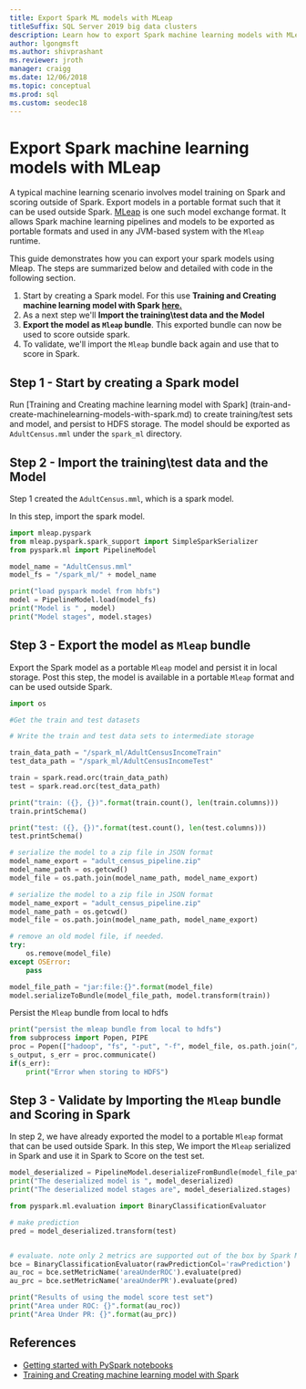 ```yaml
---
title: Export Spark ML models with MLeap
titleSuffix: SQL Server 2019 big data clusters
description: Learn how to export Spark machine learning models with MLeap.
author: lgongmsft
ms.author: shivprashant
ms.reviewer: jroth
manager: craigg
ms.date: 12/06/2018
ms.topic: conceptual
ms.prod: sql
ms.custom: seodec18
---
```


# Export Spark machine learning models with MLeap

A typical machine learning scenario involves model training on Spark and scoring outside of Spark. Export models in a portable format such that it can be used outside Spark. [MLeap](https://github.com/combust/mleap) is one such model exchange format. It allows Spark machine learning pipelines and models to be exported as portable formats and used in any JVM-based system with the `Mleap` runtime.

This guide demonstrates how you can export your spark models using Mleap. The steps are summarized below and detailed with code in the following section.

1. Start by creating a Spark model. For this use **Training and Creating machine learning model with Spark [here.](train-and-create-machinelearning-models-with-spark.md)**
2. As a next step we'll **Import the training\test data and the Model**
3. **Export the model as `Mleap` bundle**. This exported bundle can now be used to score outside spark.
4. To validate, we'll import the `Mleap` bundle back again and use that to score in Spark.

## Step 1 - Start by creating a Spark model
Run [Training and Creating machine learning model with Spark] (train-and-create-machinelearning-models-with-spark.md) to create training/test sets and model, and persist to HDFS storage. The model should be exported as `AdultCensus.mml` under the `spark_ml` directory.

## Step 2 - Import the training\test data and the Model

Step 1 created the `AdultCensus.mml`, which is a spark model. 

In this step, import the spark model.

```python
import mleap.pyspark
from mleap.pyspark.spark_support import SimpleSparkSerializer
from pyspark.ml import PipelineModel

model_name = "AdultCensus.mml"
model_fs = "/spark_ml/" + model_name

print("load pyspark model from hbfs")
model = PipelineModel.load(model_fs)
print("Model is " , model)
print("Model stages", model.stages)
```

## Step 3 - Export the model as `Mleap` bundle

Export the Spark model as a portable `Mleap` model and persist it in local storage. Post this step, the model is available in a portable `Mleap` format and can be used outside Spark.

```python
import os

#Get the train and test datasets

# Write the train and test data sets to intermediate storage

train_data_path = "/spark_ml/AdultCensusIncomeTrain"
test_data_path = "/spark_ml/AdultCensusIncomeTest"

train = spark.read.orc(train_data_path)
test = spark.read.orc(test_data_path)

print("train: ({}, {})".format(train.count(), len(train.columns)))
train.printSchema()

print("test: ({}, {})".format(test.count(), len(test.columns)))
test.printSchema()

# serialize the model to a zip file in JSON format
model_name_export = "adult_census_pipeline.zip"
model_name_path = os.getcwd()
model_file = os.path.join(model_name_path, model_name_export)

# serialize the model to a zip file in JSON format
model_name_export = "adult_census_pipeline.zip"
model_name_path = os.getcwd()
model_file = os.path.join(model_name_path, model_name_export)

# remove an old model file, if needed.
try:
    os.remove(model_file)
except OSError:
    pass

model_file_path = "jar:file:{}".format(model_file)
model.serializeToBundle(model_file_path, model.transform(train))

```

Persist the `Mleap` bundle from local to hdfs

```python
print("persist the mleap bundle from local to hdfs")
from subprocess import Popen, PIPE
proc = Popen(["hadoop", "fs", "-put", "-f", model_file, os.path.join("/spark_ml", model_name_export)], stdout=PIPE, stderr=PIPE)
s_output, s_err = proc.communicate()
if(s_err):
    print("Error when storing to HDFS")
```

## Step 3 - Validate by Importing the `Mleap` bundle and Scoring in Spark
In step 2, we have already exported the model to a portable `Mleap` format that can be used outside Spark. In this step, We import the `Mleap` serialized in Spark and use it in Spark to Score on the test set.
   
```python
model_deserialized = PipelineModel.deserializeFromBundle(model_file_path)
print("The deserialized model is ", model_deserialized)
print("The deserialized model stages are", model_deserialized.stages)

from pyspark.ml.evaluation import BinaryClassificationEvaluator

# make prediction
pred = model_deserialized.transform(test)


# evaluate. note only 2 metrics are supported out of the box by Spark ML.
bce = BinaryClassificationEvaluator(rawPredictionCol='rawPrediction')
au_roc = bce.setMetricName('areaUnderROC').evaluate(pred)
au_prc = bce.setMetricName('areaUnderPR').evaluate(pred)

print("Results of using the model score test set")
print("Area under ROC: {}".format(au_roc))
print("Area Under PR: {}".format(au_prc))
```

## References

* [Getting started with PySpark notebooks](notebooks-guidance.md)
* [Training and Creating machine learning model with Spark](train-and-create-machinelearning-models-with-spark.md)
